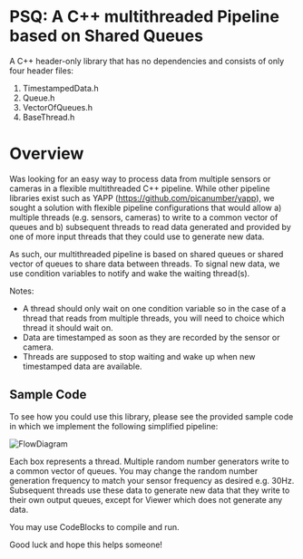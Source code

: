 # PSQ: A C++ multithreaded Pipeline based on Shared Queues

A C++ header-only library that has no dependencies and consists of only four header files:
1. TimestampedData.h
2. Queue.h
3. VectorOfQueues.h
4. BaseThread.h

# Overview
Was looking for an easy way to process data from multiple sensors or cameras in a flexible multithreaded C++ pipeline. While other pipeline libraries exist such as YAPP (https://github.com/picanumber/yapp), we sought a solution with flexible pipeline configurations that would allow a) multiple threads (e.g. sensors, cameras) to write to a common vector of queues and b) subsequent threads to read data generated and provided by one of more input threads that they could use to generate new data.

As such, our multithreaded pipeline is based on shared queues or shared vector of queues to share data between threads. To signal new data, we use condition variables to notify and wake the waiting thread(s). 

Notes: 
* A thread should only wait on one condition variable so in the case of a thread that reads from multiple threads, you will need to choice which thread it should wait on.
* Data are timestamped as soon as they are recorded by the sensor or camera.
* Threads are supposed to stop waiting and wake up when new timestamped data are available.

## Sample Code
To see how you could use this library, please see the provided sample code in which we implement the following simplified pipeline:

![FlowDiagram](https://github.com/lucky13bbq/PSQ/assets/1645316/f2710566-a85d-4ba7-a64b-1fa8ac95e643)

Each box represents a thread. Multiple random number generators write to a common vector of queues. You may change the random number generation frequency to match your sensor frequency as desired e.g. 30Hz. Subsequent threads use these data to generate new data that they write to their own output queues, except for Viewer which does not generate any data.

You may use CodeBlocks to compile and run.

Good luck and hope this helps someone!
